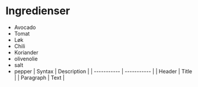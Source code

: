 # Ingredienser

* Avocado
* Tomat
* Løk
* Chili
* Koriander
* olivenolie
* salt
* pepper
| Syntax | Description |
| ----------- | ----------- |
| Header | Title |
| Paragraph | Text |
